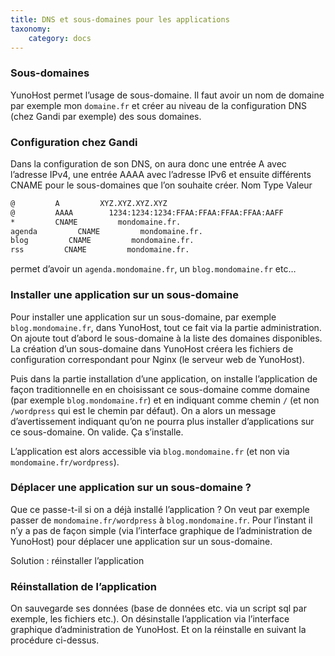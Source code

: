 ```yaml
---
title: DNS et sous-domaines pour les applications
taxonomy:
    category: docs
---
```


### Sous-domaines

YunoHost permet l’usage de sous-domaine. Il faut avoir un nom de domaine par exemple mon `domaine.fr` et créer au niveau de la configuration DNS (chez Gandi par exemple) des sous domaines.

### Configuration chez Gandi

Dans la configuration de son DNS, on aura donc une entrée A avec l’adresse IPv4, une entrée AAAA avec l’adresse IPv6 et ensuite différents CNAME pour le sous-domaines que l’on souhaite créer.
Nom Type Valeur
```bash
@         A         XYZ.XYZ.XYZ.XYZ
@         AAAA        1234:1234:1234:FFAA:FFAA:FFAA:FFAA:AAFF
*         CNAME         mondomaine.fr.
agenda         CNAME         mondomaine.fr.
blog         CNAME         mondomaine.fr.
rss         CNAME         mondomaine.fr.
```
permet d’avoir un `agenda.mondomaine.fr`, un `blog.mondomaine.fr` etc…

### Installer une application sur un sous-domaine

Pour installer une application sur un sous-domaine, par exemple `blog.mondomaine.fr`, dans YunoHost, tout ce fait via la partie administration. On ajoute tout d’abord le sous-domaine à la liste des domaines disponibles. La création d’un sous-domaine dans YunoHost créera les fichiers de configuration correspondant pour Nginx (le serveur web de YunoHost).

Puis dans la partie installation d’une application, on installe l’application de façon traditionnelle en en choisissant ce sous-domaine comme domaine (par exemple `blog.mondomaine.fr`) et en indiquant comme chemin `/` (et non `/wordpress` qui est le chemin par défaut). On a alors un message d’avertissement indiquant qu’on ne pourra plus installer d’applications sur ce sous-domaine. On valide. Ça s’installe.

L’application est alors accessible via `blog.mondomaine.fr` (et non via `mondomaine.fr/wordpress`).

### Déplacer une application sur un sous-domaine ?

Que ce passe-t-il si on a déjà installé l’application ? On veut par exemple passer de `mondomaine.fr/wordpress` à `blog.mondomaine.fr`.
Pour l’instant il n’y a pas de façon simple (via l’interface graphique de l’administration de YunoHost) pour déplacer une application sur un sous-domaine.

Solution : réinstaller l’application

### Réinstallation de l’application

On sauvegarde ses données (base de données etc. via un script sql par exemple, les fichiers etc.). On désinstalle l’application via l’interface graphique d’administration de YunoHost. Et on la réinstalle en suivant la procédure ci-dessus.
